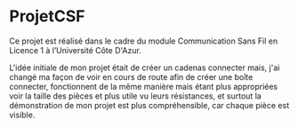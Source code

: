 # ProjetCSF
Ce projet est réalisé dans le cadre du module Communication Sans Fil en Licence 1 à l’Université 
Côte D'Azur.

L'idée initiale de mon projet était de créer un cadenas connecter mais, j'ai changé ma façon de voir en cours de route afin de créer une boîte connecter, fonctionnent de la même manière mais étant plus appropriées voir la taille des pièces et plus utile vu leurs résistances, et surtout la démonstration de mon projet est plus compréhensible, car chaque pièce est visible.


